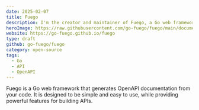 ```yaml
---
date: 2025-02-07
title: Fuego
description: I'm the creator and maintainer of Fuego, a Go web framework that generates OpenAPI documentation from your code.
heroImage: https://raw.githubusercontent.com/go-fuego/fuego/main/documentation/static/img/fuego-big.png
website: https://go-fuego.github.io/fuego
type: draft
github: go-fuego/fuego
category: open-source
tags:
  - Go
  - API
  - OpenAPI
---
```


Fuego is a Go web framework that generates OpenAPI documentation from your code.
It is designed to be simple and easy to use, while providing powerful features for building APIs.
